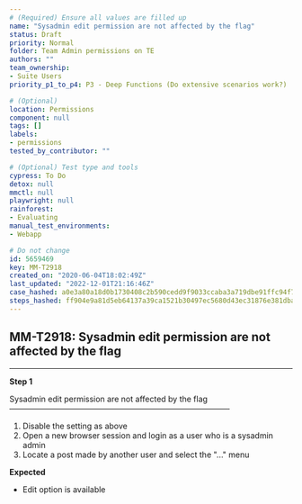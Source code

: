 ```yaml
---
# (Required) Ensure all values are filled up
name: "Sysadmin edit permission are not affected by the flag"
status: Draft
priority: Normal
folder: Team Admin permissions on TE
authors: ""
team_ownership:
- Suite Users
priority_p1_to_p4: P3 - Deep Functions (Do extensive scenarios work?)

# (Optional)
location: Permissions
component: null
tags: []
labels:
- permissions
tested_by_contributor: ""

# (Optional) Test type and tools
cypress: To Do
detox: null
mmctl: null
playwright: null
rainforest:
- Evaluating
manual_test_environments:
- Webapp

# Do not change
id: 5659469
key: MM-T2918
created_on: "2020-06-04T18:02:49Z"
last_updated: "2022-12-01T21:16:46Z"
case_hashed: a0e3a80a18d0b1730408c2b590cedd9f9033ccaba3a719dbe91ffc94f7d376491d86924d72205e5f5aa1b1566ed9e42c
steps_hashed: ff904e9a81d5eb64137a39ca1521b30497ec5680d43ec31876e381dba729ce00083245700bed227a9e221770abfc2088
---
```


<!-- (Auto-generated) Based on frontmatter's "key" and "name" -->

## MM-T2918: Sysadmin edit permission are not affected by the flag

---

**Step 1**

Sysadmin edit permission are not affected by the flag\
————————————————————————————

1. Disable the setting as above
2. Open a new browser session and login as a user who is a sysadmin admin
3. Locate a post made by another user and select the "..." menu

**Expected**

- Edit option is available
